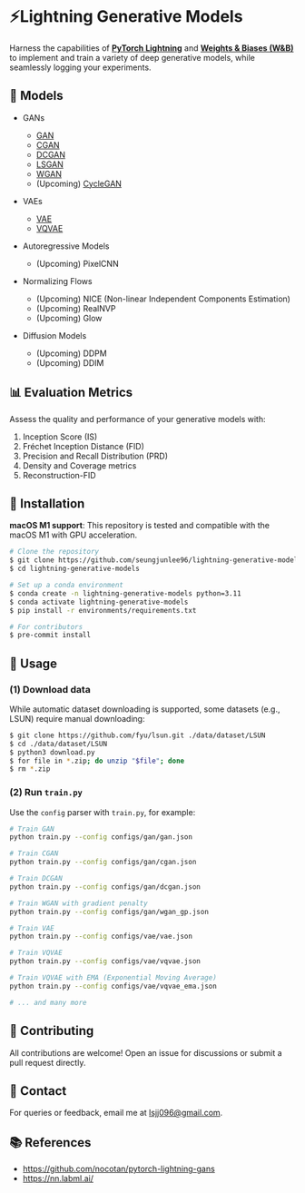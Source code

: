 # ⚡️Lightning Generative Models
Harness the capabilities of **[PyTorch Lightning](https://lightning.ai/)** and **[Weights & Biases (W&B)](https://wandb.ai/site)** to implement and train a variety of deep generative models, while seamlessly logging your experiments.

## 🌟 Models

- GANs
    - [GAN](models/generative/gan/gan.py)
    - [CGAN](models/generative/gan/cgan.py)
    - [DCGAN](models/generative/gan/dcgan.py)
    - [LSGAN](models/generative/gan/lsgan.py)
    - [WGAN](models/generative/gan/wgan.py)
    - (Upcoming) [CycleGAN](models/generative/gan/cyclegan.py)

- VAEs
    - [VAE](models/generative/vae/vae.py)
    - [VQVAE](models/generative/vae/vqvae.py)

- Autoregressive Models
    - (Upcoming) PixelCNN

- Normalizing Flows
    - (Upcoming) NICE (Non-linear Independent Components Estimation)
    - (Upcoming) RealNVP
    - (Upcoming) Glow

- Diffusion Models
    - (Upcoming) DDPM
    - (Upcoming) DDIM

## 📊 Evaluation Metrics
Assess the quality and performance of your generative models with:

1. Inception Score (IS)
2. Fréchet Inception Distance (FID)
3. Precision and Recall Distribution (PRD)
4. Density and Coverage metrics
5. Reconstruction-FID

## 🔧 Installation

**macOS M1 support**: This repository is tested and compatible with the macOS M1 with GPU acceleration.

```bash
# Clone the repository
$ git clone https://github.com/seungjunlee96/lightning-generative-models.git
$ cd lightning-generative-models

# Set up a conda environment
$ conda create -n lightning-generative-models python=3.11
$ conda activate lightning-generative-models
$ pip install -r environments/requirements.txt

# For contributors
$ pre-commit install
```


## 🚀 Usage
### (1) Download data
While automatic dataset downloading is supported, some datasets (e.g., LSUN) require manual downloading:

```bash
$ git clone https://github.com/fyu/lsun.git ./data/dataset/LSUN
$ cd ./data/dataset/LSUN
$ python3 download.py
$ for file in *.zip; do unzip "$file"; done
$ rm *.zip
```

### (2) Run `train.py`
Use the `config` parser with `train.py`, for example:

```bash
# Train GAN
python train.py --config configs/gan/gan.json

# Train CGAN
python train.py --config configs/gan/cgan.json

# Train DCGAN
python train.py --config configs/gan/dcgan.json

# Train WGAN with gradient penalty
python train.py --config configs/gan/wgan_gp.json

# Train VAE
python train.py --config configs/vae/vae.json

# Train VQVAE
python train.py --config configs/vae/vqvae.json

# Train VQVAE with EMA (Exponential Moving Average)
python train.py --config configs/vae/vqvae_ema.json

# ... and many more
```

## 🤝 Contributing
All contributions are welcome! Open an issue for discussions or submit a pull request directly.

## 📩 Contact
For queries or feedback, email me at lsjj096@gmail.com.

## 📚 References
- https://github.com/nocotan/pytorch-lightning-gans
- https://nn.labml.ai/

